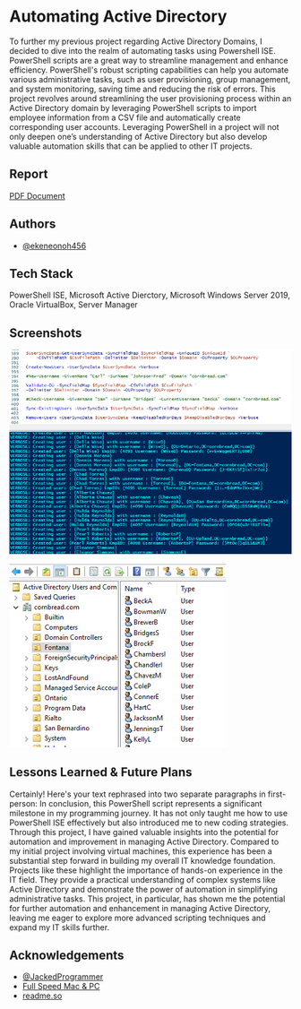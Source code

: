 
# Automating Active Directory

To further my previous project regarding Active Directory Domains, I decided to dive into the realm of automating tasks using Powershell ISE. PowerShell scripts are a great way to streamline management and enhance efficiency. PowerShell's robust scripting capabilities can help you automate various administrative tasks, such as user provisioning, group management, and system monitoring, saving time and reducing the risk of errors. This project revolves around streamlining the user provisioning process within an Active Directory domain by leveraging PowerShell scripts to import employee information from a CSV file and automatically create corresponding user accounts. Leveraging PowerShell in a project will not only deepen one’s understanding of Active Directory but also develop valuable automation skills that can be applied to other IT projects.


## Report

[PDF Document](https://drive.google.com/file/d/1uRLrpQ8n6qKdsO5CC7G1a6j3Q8H6ejoh/view?usp=sharing)


## Authors

- [@ekeneonoh456](https://github.com/ekeneonoh456)


## Tech Stack

PowerShell ISE, Microsoft Active Dierctory, Microsoft Windows Server 2019, Oracle VirtualBox, Server Manager


## Screenshots

![App Screenshot](/screenshots/demo%20creating%20new%20users.png)

![App Screenshot](/screenshots/AD%20after.png)
## Lessons Learned & Future Plans

Certainly! Here's your text rephrased into two separate paragraphs in first-person: In conclusion, this PowerShell script represents a significant milestone in my programming journey. It has not only taught me how to use PowerShell ISE effectively but also introduced me to new coding strategies. Through this project, I have gained valuable insights into the potential for automation and improvement in managing Active Directory. Compared to my initial project involving virtual machines, this experience has been a substantial step forward in building my overall IT knowledge foundation. Projects like these highlight the importance of hands-on experience in the IT field. They provide a practical understanding of complex systems like Active Directory and demonstrate the power of automation in simplifying administrative tasks. This project, in particular, has shown me the potential for further automation and enhancement in managing Active Directory, leaving me eager to explore more advanced scripting techniques and expand my IT skills further.



## Acknowledgements

 - [@JackedProgrammer](https://github.com/JackedProgrammer)
 - [Full Speed Mac & PC](https://www.youtube.com/@FullSpeedMacAndPC)
 - [readme.so](https://readme.so/)

